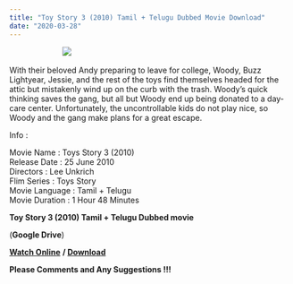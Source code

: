 ```yaml
---
title: "Toy Story 3 (2010) Tamil + Telugu Dubbed Movie Download"
date: "2020-03-28"
---
```


                        [![](https://3.bp.blogspot.com/-Tw71as8razo/Xg3a8lORMhI/AAAAAAAAACE/bXvO9RXnUuMHgSq_yOot8oYHi9OWTposQCK4BGAYYCw/s320/images{f216006c657ec1a5ed06024de5f69d9b163acc7023fc8ad1765907c25dd17e7b}2B{f216006c657ec1a5ed06024de5f69d9b163acc7023fc8ad1765907c25dd17e7b}25282{f216006c657ec1a5ed06024de5f69d9b163acc7023fc8ad1765907c25dd17e7b}2529.jpg)](http://3.bp.blogspot.com/-Tw71as8razo/Xg3a8lORMhI/AAAAAAAAACE/bXvO9RXnUuMHgSq_yOot8oYHi9OWTposQCK4BGAYYCw/s1600/images{f216006c657ec1a5ed06024de5f69d9b163acc7023fc8ad1765907c25dd17e7b}2B{f216006c657ec1a5ed06024de5f69d9b163acc7023fc8ad1765907c25dd17e7b}25282{f216006c657ec1a5ed06024de5f69d9b163acc7023fc8ad1765907c25dd17e7b}2529.jpg)

With their beloved Andy preparing to leave for college, Woody, Buzz Lightyear, Jessie, and the rest of the toys find themselves headed for the attic but mistakenly wind up on the curb with the trash. Woody’s quick thinking saves the gang, but all but Woody end up being donated to a day-care center. Unfortunately, the uncontrollable kids do not play nice, so Woody and the gang make plans for a great escape.

Info :

Movie Name : Toys Story 3 (2010)  
Release Date : 25 June 2010  
Directors : Lee Unkrich  
Flim Series : Toys Story  
Movie Language : Tamil + Telugu  
Movie Duration : 1 Hour 48 Minutes

**Toy Story 3 (2010) Tamil + Telugu Dubbed movie**

 (**Google Drive**)

 **[Watch Online](http://gestyy.com/w9izZP)** **/ [Download](http://gestyy.com/w9izZP)**

**Please Comments and Any Suggestions !!!**
